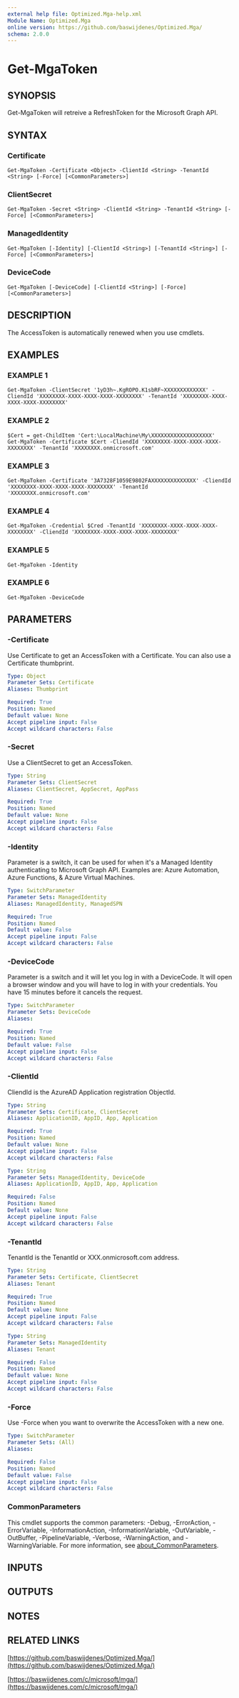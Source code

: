```yaml
---
external help file: Optimized.Mga-help.xml
Module Name: Optimized.Mga
online version: https://github.com/baswijdenes/Optimized.Mga/
schema: 2.0.0
---
```


# Get-MgaToken

## SYNOPSIS
Get-MgaToken will retreive a RefreshToken for the Microsoft Graph API.

## SYNTAX

### Certificate
```
Get-MgaToken -Certificate <Object> -ClientId <String> -TenantId <String> [-Force] [<CommonParameters>]
```

### ClientSecret
```
Get-MgaToken -Secret <String> -ClientId <String> -TenantId <String> [-Force] [<CommonParameters>]
```

### ManagedIdentity
```
Get-MgaToken [-Identity] [-ClientId <String>] [-TenantId <String>] [-Force] [<CommonParameters>]
```

### DeviceCode
```
Get-MgaToken [-DeviceCode] [-ClientId <String>] [-Force] [<CommonParameters>]
```

## DESCRIPTION
The AccessToken is automatically renewed when you use cmdlets.

## EXAMPLES

### EXAMPLE 1
```
Get-MgaToken -ClientSecret '1yD3h~.KgROPO.K1sbRF~XXXXXXXXXXXXX' -CliendId 'XXXXXXXX-XXXX-XXXX-XXXX-XXXXXXXX' -TenantId 'XXXXXXXX-XXXX-XXXX-XXXX-XXXXXXXX'
```

### EXAMPLE 2
```
$Cert = get-ChildItem 'Cert:\LocalMachine\My\XXXXXXXXXXXXXXXXXXX'
Get-MgaToken -Certificate $Cert -CliendId 'XXXXXXXX-XXXX-XXXX-XXXX-XXXXXXXX' -TenantId 'XXXXXXXX.onmicrosoft.com'
```

### EXAMPLE 3
```
Get-MgaToken -Certificate '3A7328F1059E9802FAXXXXXXXXXXXXXX' -CliendId 'XXXXXXXX-XXXX-XXXX-XXXX-XXXXXXXX' -TenantId 'XXXXXXXX.onmicrosoft.com'
```

### EXAMPLE 4
```
Get-MgaToken -Credential $Cred -TenantId 'XXXXXXXX-XXXX-XXXX-XXXX-XXXXXXXX' -CliendId 'XXXXXXXX-XXXX-XXXX-XXXX-XXXXXXXX'
```

### EXAMPLE 5
```
Get-MgaToken -Identity
```

### EXAMPLE 6
```
Get-MgaToken -DeviceCode
```

## PARAMETERS

### -Certificate
Use Certificate to get an AccessToken with a Certificate.
You can also use a Certificate thumbprint.

```yaml
Type: Object
Parameter Sets: Certificate
Aliases: Thumbprint

Required: True
Position: Named
Default value: None
Accept pipeline input: False
Accept wildcard characters: False
```

### -Secret
Use a ClientSecret to get an AccessToken.

```yaml
Type: String
Parameter Sets: ClientSecret
Aliases: ClientSecret, AppSecret, AppPass

Required: True
Position: Named
Default value: None
Accept pipeline input: False
Accept wildcard characters: False
```

### -Identity
Parameter is a switch, it can be used for when it's a Managed Identity authenticating to Microsoft Graph API.
Examples are: Azure Automation, Azure Functions, & Azure Virtual Machines.

```yaml
Type: SwitchParameter
Parameter Sets: ManagedIdentity
Aliases: ManagedIdentity, ManagedSPN

Required: True
Position: Named
Default value: False
Accept pipeline input: False
Accept wildcard characters: False
```

### -DeviceCode
Parameter is a switch and it will let you log in with a DeviceCode. 
It will open a browser window and you will have to log in with your credentials. 
You have 15 minutes before it cancels the request.

```yaml
Type: SwitchParameter
Parameter Sets: DeviceCode
Aliases:

Required: True
Position: Named
Default value: False
Accept pipeline input: False
Accept wildcard characters: False
```

### -ClientId
CliendId is the AzureAD Application registration ObjectId.

```yaml
Type: String
Parameter Sets: Certificate, ClientSecret
Aliases: ApplicationID, AppID, App, Application

Required: True
Position: Named
Default value: None
Accept pipeline input: False
Accept wildcard characters: False
```

```yaml
Type: String
Parameter Sets: ManagedIdentity, DeviceCode
Aliases: ApplicationID, AppID, App, Application

Required: False
Position: Named
Default value: None
Accept pipeline input: False
Accept wildcard characters: False
```

### -TenantId
TenantId is the TenantId or XXX.onmicrosoft.com address.

```yaml
Type: String
Parameter Sets: Certificate, ClientSecret
Aliases: Tenant

Required: True
Position: Named
Default value: None
Accept pipeline input: False
Accept wildcard characters: False
```

```yaml
Type: String
Parameter Sets: ManagedIdentity
Aliases: Tenant

Required: False
Position: Named
Default value: None
Accept pipeline input: False
Accept wildcard characters: False
```

### -Force
Use -Force when you want to overwrite the AccessToken with a new one.

```yaml
Type: SwitchParameter
Parameter Sets: (All)
Aliases:

Required: False
Position: Named
Default value: False
Accept pipeline input: False
Accept wildcard characters: False
```

### CommonParameters
This cmdlet supports the common parameters: -Debug, -ErrorAction, -ErrorVariable, -InformationAction, -InformationVariable, -OutVariable, -OutBuffer, -PipelineVariable, -Verbose, -WarningAction, and -WarningVariable. For more information, see [about_CommonParameters](http://go.microsoft.com/fwlink/?LinkID=113216).

## INPUTS

## OUTPUTS

## NOTES

## RELATED LINKS

[https://github.com/baswijdenes/Optimized.Mga/](https://github.com/baswijdenes/Optimized.Mga/)

[https://baswijdenes.com/c/microsoft/mga/](https://baswijdenes.com/c/microsoft/mga/)

